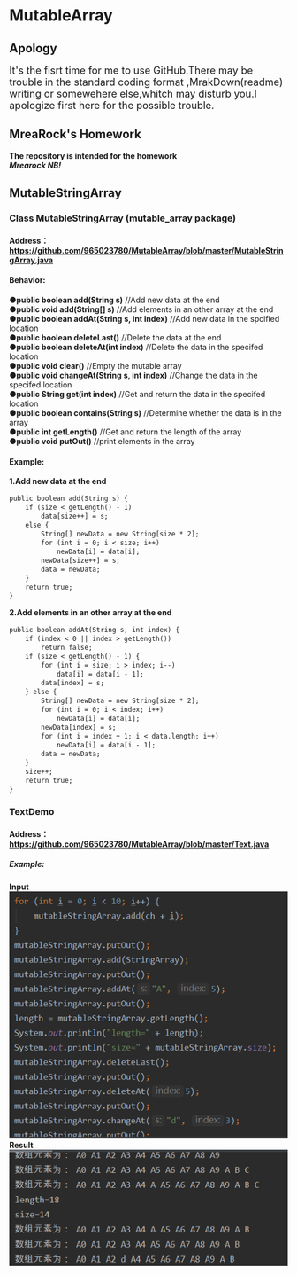 # MutableArray
 ## Apology
 <font size=4> It's the fisrt time for me to use GitHub.There may be trouble in the standard coding format ,MrakDown(readme) writing or somewehere else,whitch may disturb you.I apologize first here for the possible trouble. </font>
## MreaRock's Homework
   **The repository is intended for the homework**  
  ***Mrearock NB!***  
## MutableStringArray
### Class MutableStringArray (mutable_array package)  
#### Address：https://github.com/965023780/MutableArray/blob/master/MutableStringArray.java 
#### Behavior:  
●**public boolean add(String s)**  //Add new data at the end  
●**public void add(String[] s)**  //Add elements in an other array at the end  
●**public boolean addAt(String s, int index)** //Add new data in the spcified location  
●**public boolean deleteLast()** //Delete the data at the end  
●**public boolean deleteAt(int index)**  //Delete the data in the specifed location  
●**public void clear()** //Empty the mutable array  
●**public void changeAt(String s, int index)** //Change the data in the specifed location  
●**public String get(int index)**  //Get and return the data in the specifed location  
●**public boolean contains(String s)**  //Determine whether the data is in the array  
●**public int getLength()** //Get and return the length of the array  
●**public void putOut()**  //print elements in the array  
#### Example:   
   **1.Add new data at the end**     
   
    public boolean add(String s) {
        if (size < getLength() - 1)
            data[size++] = s;
        else {
            String[] newData = new String[size * 2];
            for (int i = 0; i < size; i++)
                newData[i] = data[i];
            newData[size++] = s;
            data = newData;
        }
        return true;
    }  
    
   **2.Add elements in an other array at the end**  
  
    public boolean addAt(String s, int index) {  
        if (index < 0 || index > getLength())  
            return false;  
        if (size < getLength() - 1) {  
            for (int i = size; i > index; i--)  
                data[i] = data[i - 1];  
            data[index] = s;  
        } else {  
            String[] newData = new String[size * 2];  
            for (int i = 0; i < index; i++)  
                newData[i] = data[i];  
            newData[index] = s;  
            for (int i = index + 1; i < data.length; i++)  
                newData[i] = data[i - 1];  
            data = newData;  
        }  
        size++;  
        return true;  
    }  
###  TextDemo
#### Address：https://github.com/965023780/MutableArray/blob/master/Text.java  
##### Example:
  **Input**  
 ![**Input**](https://github.com/965023780/MutableArray/blob/master/TextInput.png)  
 **Result**  
 ![**Result**](https://github.com/965023780/MutableArray/blob/master/Result.png)

